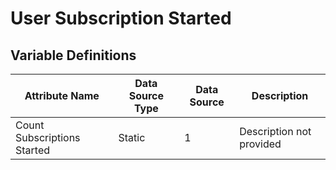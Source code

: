 # User Subscription Started

### 

## Variable Definitions

| Attribute Name|Data Source Type|Data Source|Description|
| --- | --- | --- | --- |
|Count Subscriptions Started|Static|1|Description not provided|



